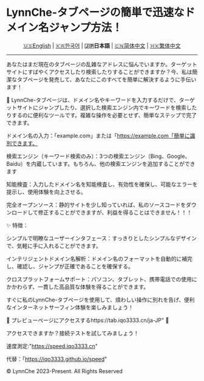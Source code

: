 # LynnChe-タブページの簡単で迅速なドメイン名ジャンプ方法！ 

<p align="center" class="language" title="Language selection 语言选择">
  <a href="README_en_us.md">🇺🇸English</a> | 
  <a href="README_ko_KR.md">🇰🇷한국어</a> | 
    <b>🇯🇵日本語</b> | 
  <a href="README.md">🇨🇳简体中文</a> | 
  <a href="README_zh_hk.md">🇭🇰繁体中文</a> 
</p>
<hr>
あなたはまだ現在のタブページの乱雑なアドレスに悩んでいますか。ターゲットサイトにすばやくアクセスしたり検索したりすることができますか？今、私は簡潔なタブページを発売して、あなたにこのすべてを簡単に解決するように手伝います！

🔗 LynnChe-タブページは、ドメイン名やキーワードを入力するだけで、ターゲットサイトにジャンプしたり、選択した検索エンジン内でキーワードを検索したりするのに便利なツールです。複雑な操作を必要とせず、簡単なステップで完了できます。

ドメイン名の入力：「example.com」または「https://example.com「簡単に識別できます。

検索エンジン（キーワード検索のみ）：3つの検索エンジン（Bing、Google、Baidu）を内蔵しています。もちろん、他の検索エンジンを追加することができます

知能検査：入力したドメイン名を知能検査し、有効性を確保し、可能なエラーを提示し、使用体験を向上させる。

完全オープンソース：静的サイトを少し知っていれば、私のソースコードをダウンロードして修正することができますが、利益を得ることはできません！！！

✨ 特徴：

シンプルで明瞭なユーザーインタフェース：すっきりとしたシンプルなデザインで、気軽に手に入れることができます。

インテリジェントドメイン名解析：ドメイン名のフォーマットを自動的に補完し、確認し、ジャンプが正確であることを確保する。

クロスプラットフォームサポート：パソコン、タブレット、携帯電話での使用にかかわらず、一貫した高品質な体験を得ることができます。

すぐに私のLynnChe-タブページを使用して、煩わしい操作に別れを告げ、便利なインターネットサーフィン体験を楽しみましょう！

📌 プレビューページにアクセスするhttps://tab.iqo3333.cn/ja-JP" 🔗

アクセスできますか？接続テストを試してみましょう！

速度測定:"https://speed.iqo3333.cn"

代替：「https://iqo3333.github.io/speed"

© LynnChe 2023-Present. All Rights Reserved
